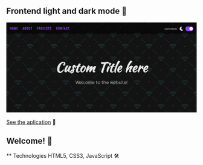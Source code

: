## Frontend light and dark mode 🚀

![Captura de la app](./img/Darkmode.png)

[See the aplication](https://ismaeljdz.github.io/joke-teller/index.html) 👀

## Welcome! 👋

\*\* Technologies
HTML5, CSS3, JavaScript 🛠
